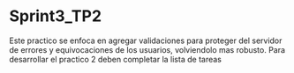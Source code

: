 # Sprint3_TP2
Este practico se enfoca en agregar validaciones para proteger del servidor de errores y equivocaciones de los usuarios, volviendolo mas robusto. Para desarrollar el practico 2 deben completar la lista de tareas
